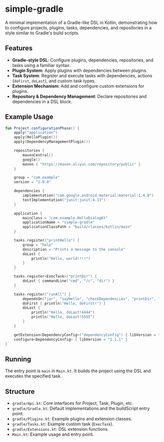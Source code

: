 
# simple-gradle

A minimal implementation of a Gradle-like DSL in Kotlin, demonstrating how to configure projects, plugins, tasks, dependencies, and repositories in a style similar to Gradle's build scripts.

## Features

- **Gradle-style DSL**: Configure plugins, dependencies, repositories, and tasks using a familiar syntax.
- **Plugin System**: Apply plugins with dependencies between plugins.
- **Task System**: Register and execute tasks with dependencies, actions (`doFirst`, `doLast`), and custom task types.
- **Extension Mechanism**: Add and configure custom extensions for plugins.
- **Repository & Dependency Management**: Declare repositories and dependencies in a DSL block.

## Example Usage

```kotlin
fun Project.configurationPhase() {
    apply("application")
    apply(HelloPlugin())
    apply(DependencyManagementPlugin())

    repositories {
        mavenCentral()
        google()
        maven { "https://maven.aliyun.com/repository/public" }
    }

    group = "com.example"
    version = "1.0.0"

    dependencies {
        implementation("com.google.android.material:material:1.4.0")
        testImplementation("junit:junit:4.13")
    }

    application {
        mainClass = "com.example.HelloDialogKt"
        applicationName = "simple-gradle"
        applicationClassPath = "build/classes/kotlin/main"
    }

    tasks.register("printHello") {
        group = "help"
        description = "Prints a message to the console"
        doLast {
            println("Hello, world!!!!")
        }
    }

    tasks.register<ExecTask>("printDir") {
        doLast { commandLine("cmd", "/c", "dir") }
    }

    tasks.register("runAll") {
        dependsOn("jar", "sayHello", "checkDependencies", "printDir", "run")
        doFirst { println("Hello, doFirst!") }
        doLast {
            println("Hello, doLast!4444")
            println("Hello, doLast!5555")
        }
    }

    getExtension<DependencyConfig>("dependencyConfig") { libVersion = "7.3.0" }
    configure<DependencyConfig> { libVersion = "1.1.1" }
}
```

## Running

The entry point is `main` in `Main.kt`. It builds the project using the DSL and executes the specified task.

## Structure

- `gradle/Api.kt`: Core interfaces for Project, Task, Plugin, etc.
- `gradle/Gradle.kt`: Default implementations and the buildScript entry point.
- `gradle/Plugins.kt`: Example plugins and extension classes.
- `gradle/Tasks.kt`: Example custom task (`ExecTask`).
- `gradle/Extensions.kt`: DSL extension functions.
- `Main.kt`: Example usage and entry point.
